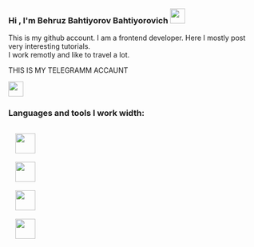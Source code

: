 ### Hi , I'm Behruz Bahtiyorov Bahtiyorovich <img src="https://media.giphy.com/media/hvRJCLFzcasrR4ia7z/giphy.gif" width="30px" height="30px"/>

This is my github account. I am a frontend developer. Here I mostly post very interesting tutorials. <br/>
I work remotly and like to travel a lot.

<div>
  <div class="telgram-link">
    <p>THIS IS MY TELEGRAMM ACCAUNT</p>
      <a href="https://t.me/MusLim_4727">
      <img src="https://papik.pro/uploads/posts/2022-01/1643603259_12-papik-pro-p-logotip-telegram-12.png" width="30px"/>
      </a>
  </div>
</div>

### Languages and tools I work width:

<code>
  <img src="https://skillup.mk/assets/img/javascript-logo.png" width="40px"/>
</code>
<code>
  <img src="[https://skillup.mk/assets/img/javascript-logo.png](https://lunarlincoln.com/wp-content/uploads/2016/03/react-logo-1000-transparent-300x300.png)"               width="40px"/>
</code>
<code>
  <img src="https://skillup.mk/assets/img/javascript-logo.png" width="40px"/>
</code>
<code>
  <img src="https://skillup.mk/assets/img/javascript-logo.png" width="40px"/>
</code>




